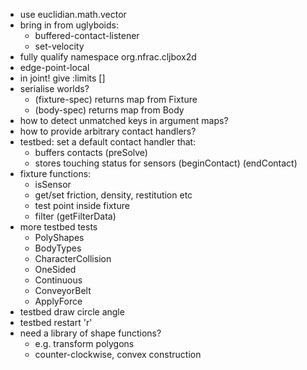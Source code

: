 
* use euclidian.math.vector
* bring in from uglyboids:
  * buffered-contact-listener
  * set-velocity
* fully qualify namespace org.nfrac.cljbox2d
* edge-point-local
* in joint! give :limits []
* serialise worlds?
  * (fixture-spec) returns map from Fixture
  * (body-spec) returns map from Body
* how to detect unmatched keys in argument maps?
* how to provide arbitrary contact handlers?
* testbed: set a default contact handler that:
  * buffers contacts (preSolve)
  * stores touching status for sensors (beginContact) (endContact)
* fixture functions:
  * isSensor
  * get/set friction, density, restitution etc
  * test point inside fixture
  * filter (getFilterData)
* more testbed tests
  * PolyShapes
  * BodyTypes
  * CharacterCollision
  * OneSided
  * Continuous
  * ConveyorBelt
  * ApplyForce
* testbed draw circle angle
* testbed restart 'r'
* need a library of shape functions?
  * e.g. transform polygons
  * counter-clockwise, convex construction
